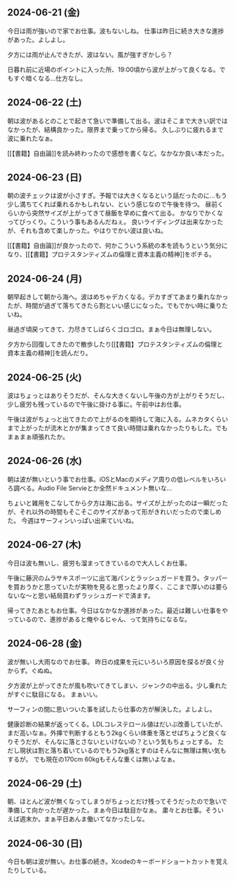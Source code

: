 ## 2024-06-21 (金)

今日は雨が強いので家でお仕事。波もないしね。
仕事は昨日に続き大きな進捗があった。よしよし。

夕方には雨が止んできたが、波はない。風が強すぎかしら？

日暮れ前に近場のポイントに入った所、19:00頃から波が上がって良くなる。でもすぐ暗くなる…仕方なし。

## 2024-06-22 (土)

朝は波があるとのことで起きて急いで準備して出る。波はそこまで大きい訳ではなかったが、結構良かった。限界まで乗ってから帰る。
久しぶりに疲れるまで波に乗れたなぁ。

[[【書籍】自由論]]を読み終わったので感想を書くなど。なかなか良い本だった。

## 2024-06-23 (日)

朝の波チェックは波が小さすぎ。予報では大きくなるという話だったのに…もう少し満ちてくれば乗れるかもしれない、という感じなので午後を待つ。
昼前くらいから突然サイズが上がってきて昼飯を早めに食べて出る。
かなりでかくなってびっくり。こういう事もあるんだねぇ。
良いライディングは出来なかったが、それも含めて楽しかった。やはりでかい波は良いね。

[[【書籍】自由論]]が良かったので、何かこういう系統の本を読もうという気分になり、[[【書籍】プロテスタンティズムの倫理と資本主義の精神]]をポチる。

## 2024-06-24 (月)

朝早起きして朝から海へ。波はめちゃデカくなる。デカすぎてあまり乗れなかったが、時間が過ぎて落ちてきたら割といい感じになった。でもでかい時に乗りたいね。

昼過ぎ頃戻ってきて、力尽きてしばらくゴロゴロ。まぁ今日は無理しない。

夕方から回復してきたので散歩したり[[【書籍】プロテスタンティズムの倫理と資本主義の精神]]を読んだり。

## 2024-06-25 (火)

波はちょっとはありそうだが、そんな大きくないし午後の方が上がりそうだし、少し疲労も残っているので午後に掛ける事に。午前中はお仕事。

午後は波がちょっと出てきたので上がるのを期待して海に入る。ムネカタくらいまで上がったが流木とかが集まってきて良い時間は乗れなかったりもした。でもまぁまぁ頑張れたか。

## 2024-06-26 (水)

朝は波が無いという事でお仕事。iOSとMacのメディア周りの低レベルをいろいろ調べる。Audio File Servieとか全然ドキュメント無いな…

ちょいと雑用をこなしてから夕方は海に出る。サイズが上がったのは一瞬だったが、それ以外の時間もそこそこのサイズがあって形がきれいだったので楽しめた。
今週はサーフィンいっぱい出来ていいね。

## 2024-06-27 (木)

今日は波も無いし、疲労も溜まってきているので大人しくお仕事。

午後に藤沢のムラサキスポーツに出て海パンとラッシュガードを買う。タッパーを買おうかと思っていたが実物を見ると思ったより厚く、ここまで厚いのは要らないな〜と思い結局買わずラッシュガードで済ます。

帰ってきたあともお仕事。今日はなかなか進捗があった。最近は難しい仕事をやっているので、進捗があると俺やるじゃん、って気持ちになるな。

## 2024-06-28 (金)

波が無いし大雨なのでお仕事。
昨日の成果を元にいろいろ原因を探るが良く分からず。ぐぬぬ。

夕方波が上がってきたが風も吹いてきてしまい、ジャンクの中出る。少し乗れたがすぐに駄目になる。
まぁいい。

サーフィンの間に思いついた事を試したら仕事の方が解決した。よしよし。

健康診断の結果が返ってくる。LDLコレステロール値はだいぶ改善していたが、まだ高いなぁ。外挿で判断するともう2kgくらい体重を落とせばちょうど良くなりそうだが、そんなに落とさないといけないの？という気もちょっとする。
ただし現状は割と落ち着いているのでもう2kg落とすのはそんなに無理は無い気もするが。
でも現在の170cm 60kgもそんな重くは無いよなぁ。

## 2024-06-29 (土)

朝、ほとんど波が無くなってしまうがちょっとだけ残ってそうだったので急いで準備して向かったが遅かった。まぁ今日は駄目かなぁ。
粛々とお仕事。そういえば週末か。まぁ平日あんま働いてなかったしな。

## 2024-06-30 (日)

今日も朝は波が無い。お仕事の続き。Xcodeのキーボードショートカットを覚えたりしている。